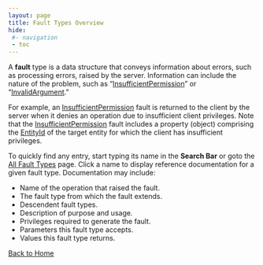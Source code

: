 ```yaml
---
layout: page
title: Fault Types Overview
hide:
 #- navigation
 - toc
---
```


A **fault** type is a data structure that conveys information about errors, such as processing errors, raised by the server. Information can include the nature of the problem, such as “[InsufficientPermission](vdi.fault.InsufficientPermission.md)” or “[InvalidArgument](vdi.fault.InvalidArgument.md).” 

For example, an [InsufficientPermission](vdi.fault.InsufficientPermission.md) fault is returned to the client by the server when it denies an operation due to insufficient client privileges. Note that the [InsufficientPermission](vdi.fault.InsufficientPermission.md) fault includes a property (object) comprising the [EntityId](vdi.EntityId.md) of the target entity for which the client has insufficient privileges. 

To quickly find any entry, start typing its name in the **Search Bar** or goto the [All Fault Types](index-faults.md) page. Click a name to display reference documentation for a given fault type. Documentation may include: 

  * Name of the operation that raised the fault.
  * The fault type from which the fault extends.
  * Descendent fault types.
  * Description of purpose and usage.
  * Privileges required to generate the fault.
  * Parameters this fault type accepts.
  * Values this fault type returns.

[Back to Home](index.md)